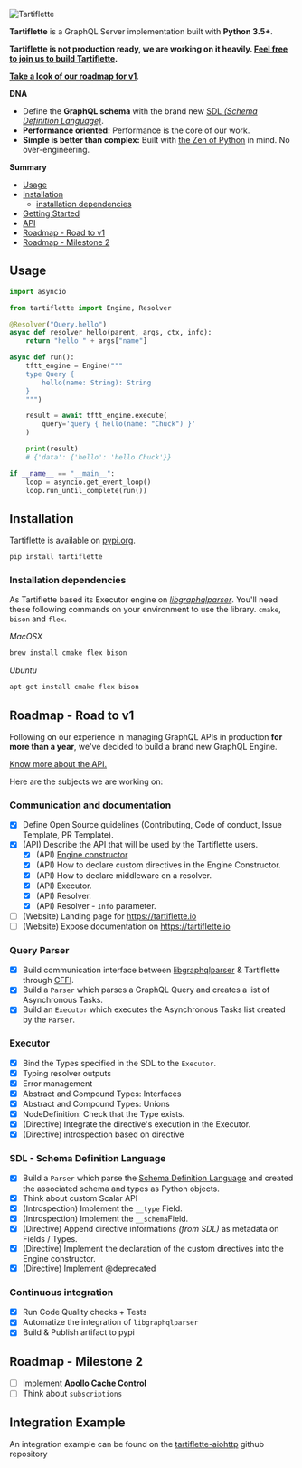 ![Tartiflette](docs/github-landing.png)

**Tartiflette** is a GraphQL Server implementation built with **Python 3.5+**.

**Tartiflette is not production ready, we are working on it heavily. [Feel free to join us to build Tartiflette](./docs/CONTRIBUTING.md).**

**[Take a look of our roadmap for v1](#roadmap---road-to-v1)**.

**DNA**

* Define the **GraphQL schema** with the brand new [SDL _(Schema Definition Language)_](https://github.com/facebook/graphql/blob/master/spec/Section%203%20--%20Type%20System.md).
* **Performance oriented:** Performance is the core of our work.
* **Simple is better than complex:** Built with [the Zen of Python](https://www.python.org/dev/peps/pep-0020/#id3) in mind. No over-engineering.

**Summary**

* [Usage](#usage)
* [Installation](#installation)
  * [installation dependencies](#installation-dependencies)
* [Getting Started](./docs/getting-started.md)
* [API](./docs/API.md)
* [Roadmap - Road to v1](#roadmap---road-to-v1)
* [Roadmap - Milestone 2](#roadmap---milestone-2)

## Usage

```python
import asyncio

from tartiflette import Engine, Resolver

@Resolver("Query.hello")
async def resolver_hello(parent, args, ctx, info):
    return "hello " + args["name"]

async def run():
    tftt_engine = Engine("""
    type Query {
        hello(name: String): String
    }
    """)

    result = await tftt_engine.execute(
        query='query { hello(name: "Chuck") }'
    )

    print(result)
    # {'data': {'hello': 'hello Chuck'}}

if __name__ == "__main__":
    loop = asyncio.get_event_loop()
    loop.run_until_complete(run())
```

## Installation

Tartiflette is available on [pypi.org](https://pypi.org/project/tartiflette/).

```bash
pip install tartiflette
```

### Installation dependencies

As Tartiflette based its Executor engine on *[libgraphqlparser](https://github.com/graphql/libgraphqlparser)*. You'll need these following commands on your environment to use the library. `cmake`, `bison` and `flex`.

*MacOSX*
```bash
brew install cmake flex bison
```

*Ubuntu*
```bash
apt-get install cmake flex bison
```

## Roadmap - Road to v1

Following on our experience in managing GraphQL APIs in production **for more than a year**, we've decided to build a brand new GraphQL Engine.

[Know more about the API.](docs/API.md)

Here are the subjects we are working on:

### Communication and documentation

* [x] Define Open Source guidelines (Contributing, Code of conduct, Issue Template, PR Template).
* [X] (API) Describe the API that will be used by the Tartiflette users.
  * [x] (API) [Engine constructor](https://github.com/dailymotion/tartiflette/blob/master/docs/API.md#engine-initialization)
  * [X] (API) How to declare custom directives in the Engine Constructor.
  * [X] (API) How to declare middleware on a resolver.
  * [X] (API) Executor.
  * [x] (API) Resolver.
  * [x] (API) Resolver - `Info` parameter.
* [ ] (Website) Landing page for https://tartiflette.io
* [ ] (Website) Expose documentation on https://tartiflette.io

### Query Parser

* [x] Build communication interface between [libgraphqlparser](https://github.com/graphql/libgraphqlparser) & Tartiflette through [CFFI](https://cffi.readthedocs.io).
* [x] Build a `Parser` which parses a GraphQL Query and creates a list of Asynchronous Tasks.
* [x] Build an `Executor` which executes the Asynchronous Tasks list created by the `Parser`.

### Executor

* [x] Bind the Types specified in the SDL to the `Executor`.
* [x] Typing resolver outputs
* [x] Error management
* [X] Abstract and Compound Types: Interfaces
* [x] Abstract and Compound Types: Unions
* [X] NodeDefinition: Check that the Type exists.
* [X] (Directive) Integrate the directive's execution in the Executor.
* [X] (Directive) introspection based on directive

### SDL - Schema Definition Language

* [x] Build a `Parser` which parse the [Schema Definition Language](https://github.com/facebook/graphql/blob/master/spec/Section%202%20--%20Language.md) and created the associated schema and types as Python objects.
* [X] Think about custom Scalar API
* [x] (Introspection) Implement the `__type` Field.
* [x] (Introspection) Implement the `__schema`Field.
* [X] (Directive) Append directive informations _(from SDL)_ as metadata on Fields / Types.
* [X] (Directive) Implement the declaration of the custom directives into the Engine constructor.
* [X] (Directive) Implement @deprecated

### Continuous integration

* [x] Run Code Quality checks + Tests
* [x] Automatize the integration of `libgraphqlparser`
* [X] Build & Publish artifact to pypi

## Roadmap - Milestone 2

* [ ] Implement **[Apollo Cache Control](https://github.com/apollographql/apollo-cache-control)**
* [ ] Think about `subscriptions`

## Integration Example

An integration example can be found on the [tartiflette-aiohttp](https://github.com/dailymotion/tartiflette-aiohttp) github repository
